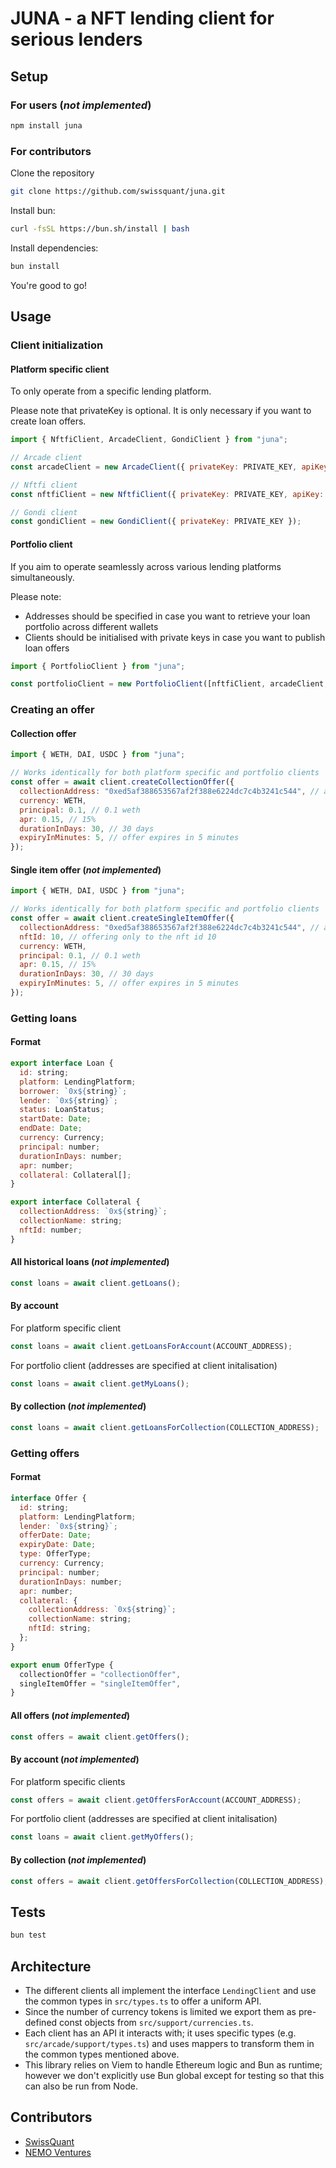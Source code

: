 # JUNA - a NFT lending client for serious lenders

## Setup

### For users (**_not implemented_**)

```bash
npm install juna
```

### For contributors

Clone the repository

```bash
git clone https://github.com/swissquant/juna.git
```

Install bun:

```bash
curl -fsSL https://bun.sh/install | bash
```

Install dependencies:

```bash
bun install
```

You're good to go!

## Usage

### Client initialization

#### Platform specific client

To only operate from a specific lending platform.

Please note that privateKey is optional. It is only necessary if you want to create loan offers.

```javascript
import { NftfiClient, ArcadeClient, GondiClient } from "juna";

// Arcade client
const arcadeClient = new ArcadeClient({ privateKey: PRIVATE_KEY, apiKey: API_KEY });

// Nftfi client
const nftfiClient = new NftfiClient({ privateKey: PRIVATE_KEY, apiKey: API_KEY });

// Gondi client
const gondiClient = new GondiClient({ privateKey: PRIVATE_KEY });
```

#### Portfolio client

If you aim to operate seamlessly across various lending platforms simultaneously.

Please note:

- Addresses should be specified in case you want to retrieve your loan portfolio across different wallets
- Clients should be initialised with private keys in case you want to publish loan offers

```javascript
import { PortfolioClient } from "juna";

const portfolioClient = new PortfolioClient([nftfiClient, arcadeClient, gondiClient], [ADDRESS1, ADDRESS2]);
```

### Creating an offer

#### Collection offer

```javascript
import { WETH, DAI, USDC } from "juna";

// Works identically for both platform specific and portfolio clients
const offer = await client.createCollectionOffer({
  collectionAddress: "0xed5af388653567af2f388e6224dc7c4b3241c544", // azuki
  currency: WETH,
  principal: 0.1, // 0.1 weth
  apr: 0.15, // 15%
  durationInDays: 30, // 30 days
  expiryInMinutes: 5, // offer expires in 5 minutes
});
```

#### Single item offer (**_not implemented_**)

```javascript
import { WETH, DAI, USDC } from "juna";

// Works identically for both platform specific and portfolio clients
const offer = await client.createSingleItemOffer({
  collectionAddress: "0xed5af388653567af2f388e6224dc7c4b3241c544", // azuki
  nftId: 10, // offering only to the nft id 10
  currency: WETH,
  principal: 0.1, // 0.1 weth
  apr: 0.15, // 15%
  durationInDays: 30, // 30 days
  expiryInMinutes: 5, // offer expires in 5 minutes
});
```

### Getting loans

#### Format

```javascript
export interface Loan {
  id: string;
  platform: LendingPlatform;
  borrower: `0x${string}`;
  lender: `0x${string}`;
  status: LoanStatus;
  startDate: Date;
  endDate: Date;
  currency: Currency;
  principal: number;
  durationInDays: number;
  apr: number;
  collateral: Collateral[];
}

export interface Collateral {
  collectionAddress: `0x${string}`;
  collectionName: string;
  nftId: number;
}
```

#### All historical loans (**_not implemented_**)

```javascript
const loans = await client.getLoans();
```

#### By account

For platform specific client

```javascript
const loans = await client.getLoansForAccount(ACCOUNT_ADDRESS);
```

For portfolio client (addresses are specified at client initalisation)

```javascript
const loans = await client.getMyLoans();
```

#### By collection (**_not implemented_**)

```javascript
const loans = await client.getLoansForCollection(COLLECTION_ADDRESS);
```

### Getting offers

#### Format

```javascript
interface Offer {
  id: string;
  platform: LendingPlatform;
  lender: `0x${string}`;
  offerDate: Date;
  expiryDate: Date;
  type: OfferType;
  currency: Currency;
  principal: number;
  durationInDays: number;
  apr: number;
  collateral: {
    collectionAddress: `0x${string}`;
    collectionName: string;
    nftId: string;
  };
}

export enum OfferType {
  collectionOffer = "collectionOffer",
  singleItemOffer = "singleItemOffer",
}
```

#### All offers (**_not implemented_**)

```javascript
const offers = await client.getOffers();
```

#### By account (**_not implemented_**)

For platform specific clients

```javascript
const offers = await client.getOffersForAccount(ACCOUNT_ADDRESS);
```

For portfolio client (addresses are specified at client initalisation)

```javascript
const loans = await client.getMyOffers();
```

#### By collection (**_not implemented_**)

```javascript
const offers = await client.getOffersForCollection(COLLECTION_ADDRESS);
```

## Tests

```bash
bun test
```

## Architecture

- The different clients all implement the interface `LendingClient` and use the common types in `src/types.ts` to offer
  a uniform API.
- Since the number of currency tokens is limited we export them as pre-defined const objects
  from `src/support/currencies.ts`.
- Each client has an API it interacts with; it uses specific types (e.g. `src/arcade/support/types.ts`) and uses mappers
  to transform them in the common types mentioned above.
- This library relies on Viem to handle Ethereum logic and Bun as runtime; however we don't explicitly use Bun global
  except for testing so that this can also be run from Node.

## Contributors

- [SwissQuant](https://github.com/swissquant)
- [NEMO Ventures](https://github.com/nemoengineering)
